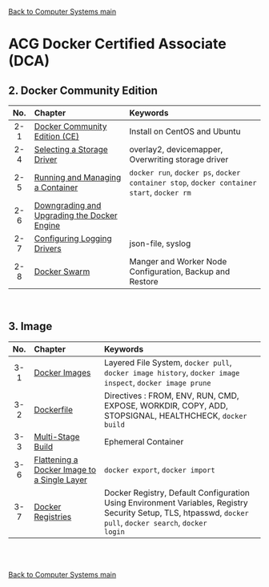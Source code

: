 [Back to Computer Systems main](../../../README.md)

# ACG Docker Certified Associate (DCA)

## 2. Docker Community Edition
|No.|Chapter|Keywords|
|:-:|:------|:-------|
|2-1|[Docker Community Edition (CE)](./02_01/note.md)|Install on CentOS and Ubuntu|
|2-4|[Selecting a Storage Driver](./02_04/note.md)|overlay2, devicemapper, Overwriting storage driver|
|2-5|[Running and Managing a Container](./02_05/note.md)|```docker run```, ```docker ps```, ```docker container stop```, ```docker container start```, ```docker rm```|
|2-6|[Downgrading and Upgrading the Docker Engine](./02_06/note.md)||
|2-7|[Configuring Logging Drivers](./02_07/note.md)|json-file, syslog|
|2-8|[Docker Swarm](./02_08/note.md)|Manger and Worker Node Configuration, Backup and Restore|

<br>

## 3. Image
|No.|Chapter|Keywords|
|:-:|:------|:-------|
|3-1|[Docker Images](./03_01/note.md)|Layered File System, ```docker pull```, ```docker image history```, ```docker image inspect```, ```docker image prune```|
|3-2|[Dockerfile](./03_02/note.md)|Directives : FROM, ENV, RUN, CMD, EXPOSE, WORKDIR, COPY, ADD, STOPSIGNAL, HEALTHCHECK, ```docker build```|
|3-3|[Multi-Stage Build](./03_03/note.md)|Ephemeral Container|
|3-6|[Flattening a Docker Image to a Single Layer](./03_06/note.md)|```docker export```, ```docker import```|
|3-7|[Docker Registries](./03_07/note.md)|Docker Registry, Default Configuration Using Environment Variables, Registry Security Setup, TLS, htpasswd, <code>docker pull</code>, <code>docker search</code>, <code>docker login</code>|



<br><br>


[Back to Computer Systems main](../../../README.md)